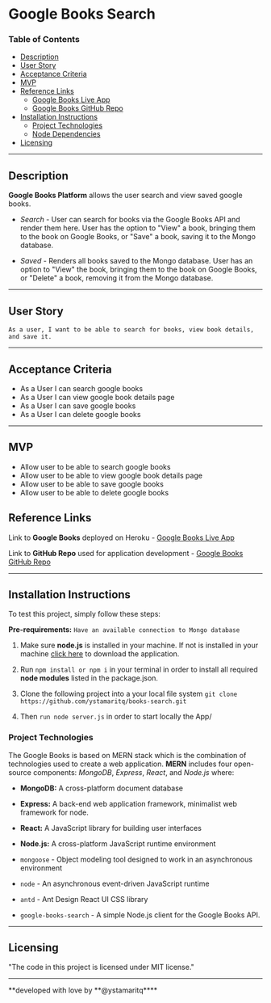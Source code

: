 # Google Books Search

### Table of Contents

- [Description](#description)
- [User Story](#user-story)
- [Acceptance Criteria](#acceptance-criteria)
- [MVP](#mvp)
- [Reference Links](#reference-links)
  - [Google Books Live App](https://books-search-platform.herokuapp.com)
  - [Google Books GitHub Repo](https://github.com/ystamaritq/books-search)
- [Installation Instructions](#installation-instructions)
  - [Project Technologies](#project-technologies)
  - [Node Dependencies](#node-depencencies)
- [Licensing](#licensing)

---

## Description

**Google Books Platform** allows the user search and view saved google books.

- _Search_ - User can search for books via the Google Books API and render them here. User has the option to "View" a book, bringing them to the book on Google Books, or "Save" a book, saving it to the Mongo database.

- _Saved_ - Renders all books saved to the Mongo database. User has an option to "View" the book, bringing them to the book on Google Books, or "Delete" a book, removing it from the Mongo database.

---

## User Story

`As a user, I want to be able to search for books, view book details, and save it. `

---

## Acceptance Criteria

- As a User I can search google books
- As a User I can view google book details page
- As a User I can save google books
- As a User I can delete google books

---

## MVP

- Allow user to be able to search google books
- Allow user to be able to view google book details page
- Allow user to be able to save google books
- Allow user to be able to delete google books

## Reference Links

Link to **Google Books** deployed on Heroku - [Google Books Live App](https://books-search-platform.herokuapp.com)

Link to **GitHub Repo** used for application development - [Google Books GitHub Repo](https://github.com/ystamaritq/books-search)

---

## Installation Instructions

To test this project, simply follow these steps:

**Pre-requirements:** `Have an available connection to Mongo database`

1. Make sure **node.js** is installed in your machine. If not is installed in your machine [click here](https://nodejs.org/en/) to download the application.

2. Run `npm install or npm i` in your terminal in order to install all required **node modules** listed in the package.json.

3. Clone the following project into a your local file system `git clone https://github.com/ystamaritq/books-search.git`

4. Then `run node server.js` in order to start locally the App/

### Project Technologies

The Google Books is based on MERN stack which is the combination of technologies used to create a web application. **MERN** includes four open-source components: _MongoDB_, _Express_, _React_, and _Node.js_ where:

- **MongoDB:** A cross-platform document database
- **Express:** A back-end web application framework, minimalist web framework for node.
- **React:** A JavaScript library for building user interfaces
- **Node.js:** A cross-platform JavaScript runtime environment

- `mongoose` - Object modeling tool designed to work in an asynchronous environment
- `node` - An asynchronous event-driven JavaScript runtime
- `antd` - Ant Design React UI CSS library
- `google-books-search` - A simple Node.js client for the Google Books API.

---

## Licensing

"The code in this project is licensed under MIT license."

---

**developed with love by **@ystamaritq\*\*\*\*
